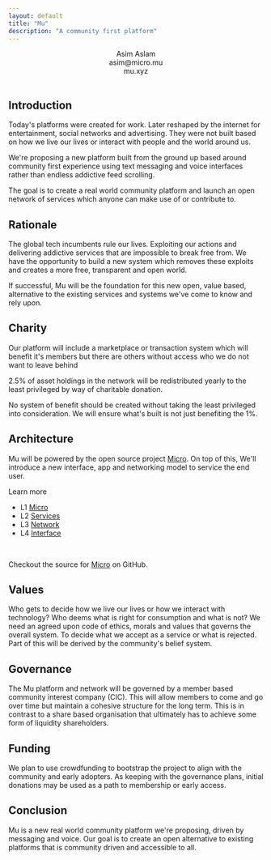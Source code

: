 ```yaml
---
layout: default
title: "Mu"
description: "A community first platform"
---
```

<center>
Asim Aslam<br>
asim@micro.mu<br>
mu.xyz<br>
</center>
<br>
<div id="blurb">
<h2>Introduction</h2>
<p>Today's platforms were created for work. Later reshaped by the internet
for entertainment, social networks and advertising. They were not built based on how we live our
lives or interact with people and the world around us.
</p>

<p>We're proposing a new platform built from the ground up based around community first experience using text messaging and voice interfaces rather than endless addictive feed scrolling.

</p>

<p>The goal is to create a real world community platform and launch an open network of services 
which anyone can make use of or contribute to.
</p>
</div>

<div id="blurb">
<h2>Rationale</h2>
<p>
The global tech incumbents rule our lives.
Exploiting our actions and delivering addictive services that are impossible to break free from.
We
have the opportunity to 
build a new system which removes these exploits and creates a more free, transparent and open world.
</p>
<p>
If successful, Mu will be the foundation for this new open, value based, alternative to the existing services and systems 
we've come to know and rely upon.
</p>
</div>

<div id="blurb">
<h2>Charity</h2>

<p>Our platform will include a marketplace or transaction system which will benefit it's members but there are others 
without access who we do not want to leave behind</p> 
<p>
2.5% of asset holdings in the network will be redistributed yearly to the least privileged by way of charitable donation.
</p>

<p>
No system of benefit should be created without taking the least privileged into consideration. We will ensure what's 
built is not just benefiting the 1%.
</p>

</div>

<div id="blurb">
<h2>Architecture</h2>
  <p>
  Mu will be powered by the open source project <a href="https://micro.dev">Micro</a>. 
  On top of this, We'll introduce a new interface, app and networking model to service 
  the end user.
  </p>
  <p>Learn more</p>

  <ul id="projects">
    <li>L1 <a href="/micro">Micro</a></li>
    <li>L2 <a href="/services">Services</a></li>
    <li>L3 <a href="/network">Network</a></li>
    <li>L4 <a href="/interface">Interface</a></li>
  </ul>
  <br>

  Checkout the source for
<a href="https://github.com/micro">Micro</a> on GitHub.
</div>

<div id="blurb">
<h2>Values</h2>
<p>
Who gets to decide how we live our lives or how we interact with technology? Who deems 
what is right for consumption and what is not? We need an agreed upon code of 
ethics, morals and values that governs the overall system. To decide what we 
accept as a service or what is rejected. Part of this will be derived by
the community's belief system. 
</p>
</div>

<div id="blurb">
<h2>Governance</h2>
<p>
The Mu platform and network will be governed by a member based 
community interest company (CIC). This will allow members to come and go
over time but maintain a cohesive structure for the long term. This is in 
contrast to a share based organisation that ultimately has to 
achieve some form of liquidity shareholders.
</p>
</div>

<div id="blurb">
<h2>Funding</h2>
<p>
We plan to use crowdfunding to bootstrap the project to align with the community 
and early adopters. As keeping with the governance plans, initial donations may 
be used as a path to membership or early access. 
</p>
</div>

<div id="blurb">
<h2>Conclusion</h2>
Mu is a new real world community platform we're proposing, driven by messaging and  voice. Our goal is to create an 
open alternative to existing platforms that is community driven and accessible to 
all.
</div>

